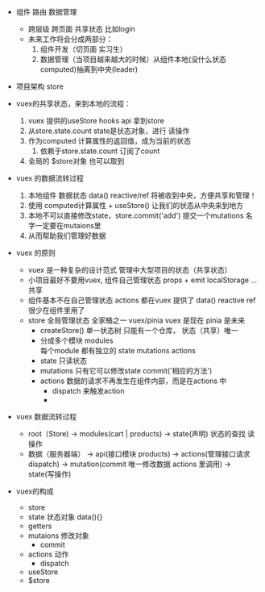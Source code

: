 - 组件 路由 数据管理  
     - 跨层级 跨页面 共享状态 比如login  
     - 未来工作将会分成两部分：
         1. 组件开发（切页面 实习生）
         2. 数据管理（当项目越来越大的时候）从组件本地(没什么状态 computed)抽离到中央(leader)

- 项目架构 store

- vuex的共享状态，来到本地的流程：
    1.  vuex 提供的useStore hooks api 拿到store
    2.  从store.state.count     state是状态对象，进行 读操作
    3.  作为computed 计算属性的返回值，成为当前的状态
         1. 依赖于store.state.count  订阅了count
    4. 全局的 $store对象  也可以取到 

- vuex 的数据流转过程
    1. 本地组件  数据状态 data() reactive/ref  将被收到中央，方便共享和管理！
    2. 使用 computed计算属性 + useStore()    让我们的状态从中央来到地方
    3. 本地不可以直接修改state，store.commit('add')  提交一个mutations 名字一定要在mutaions里
    4. 从而帮助我们管理好数据

- vuex 的原则
    - vuex 是一种复杂的设计范式 管理中大型项目的状态（共享状态）
    - 小项目最好不要用vuex, 组件自己管理状态 props + emit localStorage ... 共享
    - 组件基本不在自己管理状态
        actions 都在vuex 提供了
        data()  reactive ref 很少在组件里用了
    - store 全局管理状态
        全家桶之一 vuex/pinia   vuex 是现在  pinia 是未来
        - createStore()  单一状态树 只能有一个仓库， 状态（共享）唯一
        - 分成多个模块 modules  
            每个module 都有独立的 state  mutations actions
        - state 只读状态 
        - mutations  只有它可以修改state  commit('相应的方法')
        - actions  数据的请求不再发生在组件内部，而是在actions 中
            - dispatch  来触发action
            - 
- vuex 数据流转过程
    - root（Store)  ->  modules(cart | products) -> state(声明) 状态的查找  读操作
    - 数据（服务器端） ->  api(接口模块 products) ->  actions(管理接口请求 dispatch) -> mutation(commit 唯一修改数据 actions 里调用) -> state(写操作)


- vuex的构成
  - store
  - state   状态对象    data(){} 
  - getters 
  - mutaions    修改对象
      - commit
  - actions 动作
      - dispatch
  - useStore
  - $store